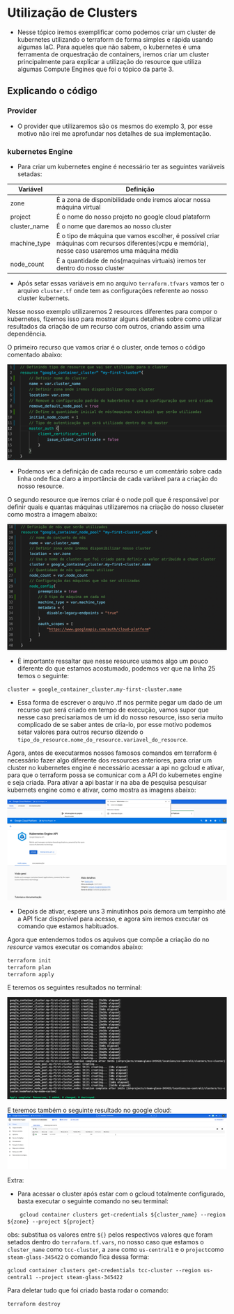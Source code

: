 # Utilização de Clusters
- Nesse tópico iremos exemplificar como podemos criar um cluster de kubernetes utilizando o terraform de forma simples e rápida usando algumas IaC. Para aqueles que não sabem, o kubernetes é uma ferramenta de orquestração de containers, iremos criar um cluster principalmente para explicar a utilização do resource que utiliza algumas Compute Engines que foi o tópico da parte 3.

## Explicando o código
### Provider
- O provider que utilizaremos são os mesmos do exemplo 3, por esse motivo não irei me aprofundar nos detalhes de sua implementação.
### kubernetes Engine
- Para criar um kubernetes engine é necessário ter as seguintes variáveis setadas:

|  Variável |Definição   |
|---|---|
|zone   |   É a zona de disponibilidade onde iremos alocar nossa máquina virtual|
| project  | É o nome do nosso projeto no google cloud plataform   |
| cluster_name  | É o nome que daremos ao nosso cluster  |
|machine_type| É o tipo de máquina que vamos escolher, é possível criar máquinas com recursos diferentes(vcpu e memória), nesse caso usaremos uma máquina média|
|node_count| É a quantidade de nós(maquinas virtuais) iremos ter dentro do nosso cluster|


- Após setar essas variáveis em no arquivo `terraform.tfvars` vamos ter o arquivo `cluster.tf` onde tem as configurações referente ao nosso cluster kubernets.

Nesse nosso exemplo utilizaremos 2 resources diferentes para compor o kubernetes, fizemos isso para mostrar alguns detalhes sobre como utilizar resultados da criação de um recurso com outros, criando assim uma dependência.

O primeiro recurso que vamos criar é o cluster, onde temos o código comentado abaixo:

![resources cluster](images/resource-cluster.png)
- Podemos ver a definição de cada recurso e um comentário sobre cada linha onde fica claro a importância de cada variável para a criação do nosso resource.

O segundo resource que iremos criar é o node poll que é responsável por definir quais e quantas máquinas utilizaremos na criação do nosso cluseter como mostra a imagem abaixo:


![resources nós](images/resource-node.png)

- É importante ressaltar que nesse resource usamos algo um pouco diferente do que estamos acostumado, podemos ver que na linha 25 temos o seguinte:
```
cluster = google_container_cluster.my-first-cluster.name
```

- Essa forma de escrever o arquivo .tf nos permite pegar um dado de um recurso que será criado em tempo de execução, vamos supor que nesse caso precisariamos de um id do nosso resource, isso seria muito complicado de se saber antes de cria-lo, por esse motivo podemos setar valores para outros recurso dizendo o `tipo_do_resource.nome_do_resource.variavel_do_resource`.

Agora, antes de executarmos nossos famosos comandos em terraform é necessário fazer algo diferente dos resources anteriores, para criar um cluster no kubernetes engine é necessário acessar a api no gcloud e ativar, para que o terraform possa se comunicar com a API do kubernetes engine e seja criada. Para ativar a api bastar ir na aba de pesquisa pesquisar kubernets engine como e ativar, como mostra as imagens abaixo:

![search k8s](images/search-k8s.png)
![activate k8s](images/active-api.png)

- Depois de ativar, espere uns 3 minutinhos pois demora um tempinho até a API ficar disponível para acesso, e agora sim iremos executar os comando que estamos habituados.

Agora que entendemos todos os aquivos que compõe a criação do no _resource_ vamos executar os comandos abaixo:

```
terraform init
terraform plan
terraform apply
```

E teremos os seguintes resultados no terminal:

![result terminal k8s](images/result-terminal.png)

E teremos também o seguinte resultado no google cloud:
![result gcloud k8s](images/result-gcloud.png)

Extra: 
- Para acessar o cluster após estar com o gcloud totalmente configurado, basta executar o seguinte comando no seu terminal:

```
    gcloud container clusters get-credentials ${cluster_name} --region ${zone} --project ${project}
```
obs: substitua os valores entre `${}` pelos respectivos valores que foram setados dentro do `terraform.tf.vars`, no nosso caso que estamos o `cluster_name` como `tcc-cluster`, a `zone` como `us-central1` e o `project`como `steam-glass-345422` o comando fica dessa forma:

```
gcloud container clusters get-credentials tcc-cluster --region us-central1 --project steam-glass-345422
```  

Para deletar tudo que foi criado basta rodar o comando:
```
terraform destroy
```